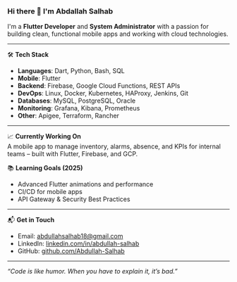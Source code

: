 ### Hi there 👋 I'm Abdallah Salhab

I'm a **Flutter Developer** and **System Administrator** with a passion for building clean, functional mobile apps and working with cloud technologies.

---

🛠 **Tech Stack**  
- **Languages**: Dart, Python, Bash, SQL  
- **Mobile**: Flutter  
- **Backend**: Firebase, Google Cloud Functions, REST APIs  
- **DevOps**: Linux, Docker, Kubernetes, HAProxy, Jenkins, Git  
- **Databases**: MySQL, PostgreSQL, Oracle  
- **Monitoring**: Grafana, Kibana, Prometheus  
- **Other**: Apigee, Terraform, Rancher

---

📈 **Currently Working On**  
A mobile app to manage inventory, alarms, absence, and KPIs for internal teams – built with Flutter, Firebase, and GCP.

📚 **Learning Goals (2025)**  
- Advanced Flutter animations and performance
- CI/CD for mobile apps
- API Gateway & Security Best Practices

---

📬 **Get in Touch**  
- Email: abdullahsalhab18@gmail.com  
- LinkedIn: [linkedin.com/in/abdullah-salhab](https://www.linkedin.com/in/abdullah-salhab)  
- GitHub: [github.com/Abdullah-Salhab](https://github.com/Abdullah-Salhab)

---

_“Code is like humor. When you have to explain it, it’s bad.”_


